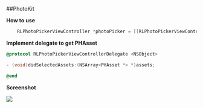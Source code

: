 ##PhotoKit

**How to use**

```objective-c
    RLPhotoPickerViewController *photoPicker = [[RLPhotoPickerViewController alloc]initWithNibName:NSStringFromClass([RLPhotoPickerViewController class]) bundle:[NSBundle mainBundle]];
```

**Implement delegate to get PHAsset**

```objective-c
@protocol RLPhotoPickerViewControllerDelegate <NSObject>

- (void)didSelectedAssets:(NSArray<PHAsset *> *)assets;

@end
```

**Screenshot**

![](https://media.giphy.com/media/3oKIPaJ0Zw8neiTnhu/source.gif)



